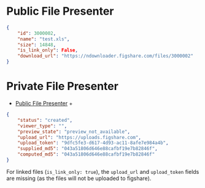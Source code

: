 # Public File Presenter

```json
{
    "id": 3000002,
    "name": "test.xls",
    "size": 14848,
    "is_link_only": False,
    "download_url": "https://ndownloader.figshare.com/files/3000002"
}
```


# Private File Presenter

* [Public File Presenter](file.md#privatefilepresenter) +

```json
{
    "status": "created",
    "viewer_type": "",
    "preview_state": "preview_not_available",
    "upload_url": "https://uploads.figshare.com",
    "upload_token": "9dfc5fe3-d617-4d93-ac11-8afe7e984a4b",
    "supplied_md5": "043a51806d646e88cafbf19e7b82846f",
    "computed_md5": "043a51806d646e88cafbf19e7b82846f"
}
```

For linked files (`is_link_only: true`), the `upload_url` and `upload_token` fields are missing (as the files will not be uploaded to figshare).

